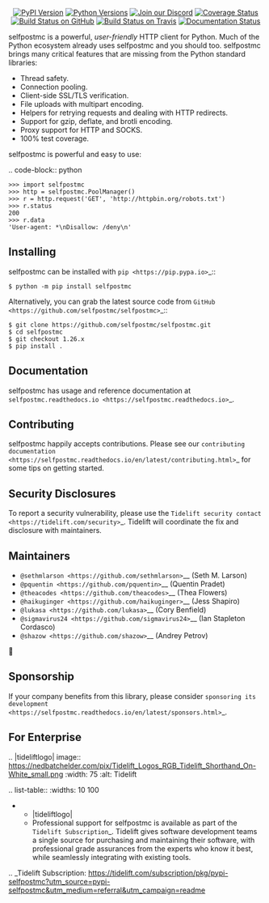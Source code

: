    <p align="center">
      <a href="https://pypi.org/project/selfpostmc"><img alt="PyPI Version" src="https://img.shields.io/pypi/v/selfpostmc.svg?maxAge=86400" /></a>
      <a href="https://pypi.org/project/selfpostmc"><img alt="Python Versions" src="https://img.shields.io/pypi/pyversions/selfpostmc.svg?maxAge=86400" /></a>
      <a href="https://discord.gg/CHEgCZN"><img alt="Join our Discord" src="https://img.shields.io/discord/756342717725933608?color=%237289da&label=discord" /></a>
      <a href="https://codecov.io/gh/selfpostmc/selfpostmc"><img alt="Coverage Status" src="https://img.shields.io/codecov/c/github/selfpostmc/selfpostmc.svg" /></a>
      <a href="https://github.com/selfpostmc/selfpostmc/actions?query=workflow%3ACI"><img alt="Build Status on GitHub" src="https://github.com/selfpostmc/selfpostmc/workflows/CI/badge.svg" /></a>
      <a href="https://travis-ci.org/selfpostmc/selfpostmc"><img alt="Build Status on Travis" src="https://travis-ci.org/selfpostmc/selfpostmc.svg?branch=master" /></a>
      <a href="https://selfpostmc.readthedocs.io"><img alt="Documentation Status" src="https://readthedocs.org/projects/selfpostmc/badge/?version=latest" /></a>
   </p>

selfpostmc is a powerful, *user-friendly* HTTP client for Python. Much of the
Python ecosystem already uses selfpostmc and you should too.
selfpostmc brings many critical features that are missing from the Python
standard libraries:

- Thread safety.
- Connection pooling.
- Client-side SSL/TLS verification.
- File uploads with multipart encoding.
- Helpers for retrying requests and dealing with HTTP redirects.
- Support for gzip, deflate, and brotli encoding.
- Proxy support for HTTP and SOCKS.
- 100% test coverage.

selfpostmc is powerful and easy to use:

.. code-block:: python

    >>> import selfpostmc
    >>> http = selfpostmc.PoolManager()
    >>> r = http.request('GET', 'http://httpbin.org/robots.txt')
    >>> r.status
    200
    >>> r.data
    'User-agent: *\nDisallow: /deny\n'


Installing
----------

selfpostmc can be installed with `pip <https://pip.pypa.io>`_::

    $ python -m pip install selfpostmc

Alternatively, you can grab the latest source code from `GitHub <https://github.com/selfpostmc/selfpostmc>`_::

    $ git clone https://github.com/selfpostmc/selfpostmc.git
    $ cd selfpostmc
    $ git checkout 1.26.x
    $ pip install .


Documentation
-------------

selfpostmc has usage and reference documentation at `selfpostmc.readthedocs.io <https://selfpostmc.readthedocs.io>`_.


Contributing
------------

selfpostmc happily accepts contributions. Please see our
`contributing documentation <https://selfpostmc.readthedocs.io/en/latest/contributing.html>`_
for some tips on getting started.


Security Disclosures
--------------------

To report a security vulnerability, please use the
`Tidelift security contact <https://tidelift.com/security>`_.
Tidelift will coordinate the fix and disclosure with maintainers.


Maintainers
-----------

- `@sethmlarson <https://github.com/sethmlarson>`__ (Seth M. Larson)
- `@pquentin <https://github.com/pquentin>`__ (Quentin Pradet)
- `@theacodes <https://github.com/theacodes>`__ (Thea Flowers)
- `@haikuginger <https://github.com/haikuginger>`__ (Jess Shapiro)
- `@lukasa <https://github.com/lukasa>`__ (Cory Benfield)
- `@sigmavirus24 <https://github.com/sigmavirus24>`__ (Ian Stapleton Cordasco)
- `@shazow <https://github.com/shazow>`__ (Andrey Petrov)

👋


Sponsorship
-----------

If your company benefits from this library, please consider `sponsoring its
development <https://selfpostmc.readthedocs.io/en/latest/sponsors.html>`_.


For Enterprise
--------------

.. |tideliftlogo| image:: https://nedbatchelder.com/pix/Tidelift_Logos_RGB_Tidelift_Shorthand_On-White_small.png
   :width: 75
   :alt: Tidelift

.. list-table::
   :widths: 10 100

   * - |tideliftlogo|
     - Professional support for selfpostmc is available as part of the `Tidelift
       Subscription`_.  Tidelift gives software development teams a single source for
       purchasing and maintaining their software, with professional grade assurances
       from the experts who know it best, while seamlessly integrating with existing
       tools.

.. _Tidelift Subscription: https://tidelift.com/subscription/pkg/pypi-selfpostmc?utm_source=pypi-selfpostmc&utm_medium=referral&utm_campaign=readme

